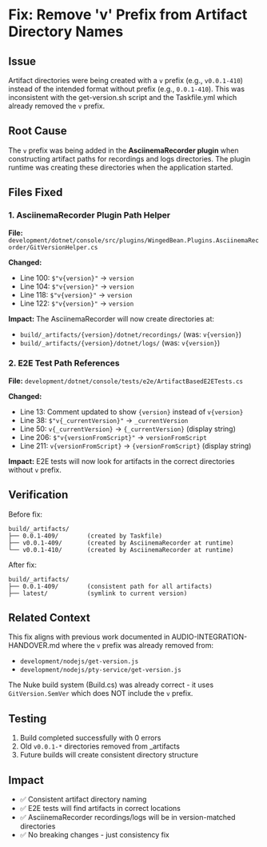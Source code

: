 # Fix: Remove 'v' Prefix from Artifact Directory Names

## Issue
Artifact directories were being created with a `v` prefix (e.g., `v0.0.1-410`) instead of the intended format without prefix (e.g., `0.0.1-410`). This was inconsistent with the get-version.sh script and the Taskfile.yml which already removed the `v` prefix.

## Root Cause
The `v` prefix was being added in the **AsciinemaRecorder plugin** when constructing artifact paths for recordings and logs directories. The plugin runtime was creating these directories when the application started.

## Files Fixed

### 1. AsciinemaRecorder Plugin Path Helper
**File:** `development/dotnet/console/src/plugins/WingedBean.Plugins.AsciinemaRecorder/GitVersionHelper.cs`

**Changed:**
- Line 100: `$"v{version}"` → `version`
- Line 104: `$"v{version}"` → `version`  
- Line 118: `$"v{version}"` → `version`
- Line 122: `$"v{version}"` → `version`

**Impact:** The AsciinemaRecorder will now create directories at:
- `build/_artifacts/{version}/dotnet/recordings/` (was: `v{version}`)
- `build/_artifacts/{version}/dotnet/logs/` (was: `v{version}`)

### 2. E2E Test Path References
**File:** `development/dotnet/console/tests/e2e/ArtifactBasedE2ETests.cs`

**Changed:**
- Line 13: Comment updated to show `{version}` instead of `v{version}`
- Line 38: `$"v{_currentVersion}"` → `_currentVersion`
- Line 50: `v{_currentVersion}` → `{_currentVersion}` (display string)
- Line 206: `$"v{versionFromScript}"` → `versionFromScript`
- Line 211: `v{versionFromScript}` → `{versionFromScript}` (display string)

**Impact:** E2E tests will now look for artifacts in the correct directories without `v` prefix.

## Verification

Before fix:
```
build/_artifacts/
├── 0.0.1-409/        (created by Taskfile)
├── v0.0.1-409/       (created by AsciinemaRecorder at runtime)
└── v0.0.1-410/       (created by AsciinemaRecorder at runtime)
```

After fix:
```
build/_artifacts/
├── 0.0.1-409/        (consistent path for all artifacts)
├── latest/           (symlink to current version)
```

## Related Context

This fix aligns with previous work documented in AUDIO-INTEGRATION-HANDOVER.md where the `v` prefix was already removed from:
- `development/nodejs/get-version.js`
- `development/nodejs/pty-service/get-version.js`

The Nuke build system (Build.cs) was already correct - it uses `GitVersion.SemVer` which does NOT include the `v` prefix.

## Testing

1. Build completed successfully with 0 errors
2. Old `v0.0.1-*` directories removed from _artifacts
3. Future builds will create consistent directory structure

## Impact

- ✅ Consistent artifact directory naming
- ✅ E2E tests will find artifacts in correct locations
- ✅ AsciinemaRecorder recordings/logs will be in version-matched directories
- ✅ No breaking changes - just consistency fix
